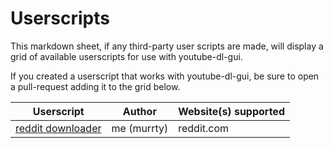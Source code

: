 # Userscripts
This markdown sheet, if any third-party user scripts are made, will display a grid of available userscripts for use with youtube-dl-gui.

If you created a userscript that works with youtube-dl-gui, be sure to open a pull-request adding it to the grid below.

|Userscript|Author|Website(s) supported|
|-|-|-|
|[reddit downloader](https://github.com/murrty/youtube-dl-gui/raw/master/Addons/reddit%20video%20download%20button.user.js)|me (murrty)|reddit.com|
